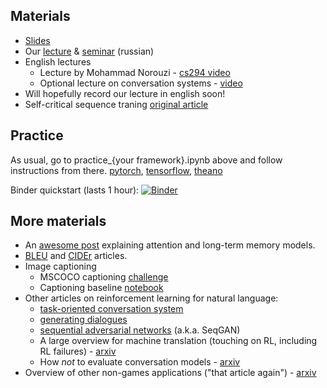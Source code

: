 ## Materials
* [Slides](https://yadi.sk/i/2oUkKL8m3UFFe8)
* Our [lecture](https://yadi.sk/i/-U5w4NpJ3H5TWD) & [seminar](https://yadi.sk/i/W3N7-6is3H5TWN) (russian)
* English lectures
  * Lecture by Mohammad Norouzi - [cs294 video](https://www.youtube.com/watch?v=fZNyHoXgV7M&index=24&list=PLkFD6_40KJIwTmSbCv9OVJB3YaO4sFwkX)
  * Optional lecture on conversation systems - [video](https://www.youtube.com/watch?v=2tKNpzUvDc4	)
* Will hopefully record our lecture in english soon!
* Self-critical sequence traning [original article](https://arxiv.org/abs/1612.00563)

## Practice
As usual, go to practice_{your framework}.ipynb above and follow instructions from there. [pytorch](https://github.com/yandexdataschool/Practical_RL/blob/master/week8_scst/practice_torch.ipynb), [tensorflow](https://github.com/yandexdataschool/Practical_RL/blob/master/week8_scst/practice_tf.ipynb), [theano](https://github.com/yandexdataschool/Practical_RL/blob/master/week8_scst/practice_theano.ipynb)

Binder quickstart (lasts 1 hour): [![Binder](https://mybinder.org/badge.svg)](https://mybinder.org/v2/gh/yandexdataschool/Practical_RL/master)

## More materials
* An [awesome post](http://distill.pub/2016/augmented-rnns/) explaining attention and long-term memory models.
* [BLEU](http://www.aclweb.org/anthology/P02-1040.pdf) and [CIDEr](https://arxiv.org/pdf/1411.5726.pdf) articles.
* Image captioning
  * MSCOCO captioning [challenge](http://mscoco.org/dataset/#captions-challenge2015)
  * Captioning baseline [notebook](https://github.com/yandexdataschool/HSE_deeplearning/blob/master/week7/captioning_solution_ars.ipynb)
* Other articles on reinforcement learning for natural language: 
  * [task-oriented conversation system](https://arxiv.org/abs/1703.07055)
  * [generating dialogues](https://arxiv.org/abs/1606.01541)
  * [sequential adversarial networks](https://arxiv.org/abs/1609.05473) (a.k.a. SeqGAN)
  * A large overview for machine translation (touching on RL, including RL failures) - [arxiv](https://arxiv.org/abs/1609.08144)
  * How _not_ to evaluate conversation models - [arxiv](https://arxiv.org/abs/1603.08023)
* Overview of other non-games applications ("that article again") - [arxiv](https://arxiv.org/abs/1701.07274)

